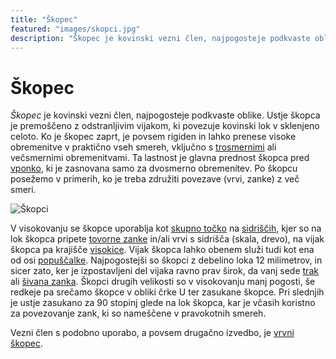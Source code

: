 ```yaml
---
title: "Škopec"
featured: "images/skopci.jpg"
description: "Škopec je kovinski vezni člen, najpogosteje podkvaste oblike. Ko je zaprt, prenese visoke obremenitve v praktično vseh smereh."
---
```


# Škopec

_Škopec_ je kovinski vezni člen, najpogosteje podkvaste oblike. Ustje škopca je premoščeno z odstranljivim vijakom, ki povezuje kovinski lok v sklenjeno celoto. Ko je škopec zaprt, je povsem rigiden in lahko prenese visoke obremenitve v praktično vseh smereh, vključno s [trosmernimi](trosmerna-obremenitev) ali večsmernimi obremenitvami. Ta lastnost je glavna prednost škopca pred [vponko](vponka), ki je zasnovana samo za dvosmerno obremenitev. Po škopcu posežemo v primerih, ko je treba združiti povezave (vrvi, zanke) z več smeri.

![Škopci](images/skopci.jpg)

V visokovanju se škopce uporablja kot [skupno točko](skupna-tocka) na [sidriščih](sidrisce), kjer so na lok škopca pripete [tovorne zanke](tovorna-zanka) in/ali vrvi s sidrišča (skala, drevo), na vijak škopca pa krajišče [visokice](visokica). Vijak škopca lahko obenem služi tudi kot ena od osi [popuščalke](popuscalka). Najpogostejši so škopci z debelino loka 12 milimetrov, in sicer zato, ker je izpostavljeni del vijaka ravno prav širok, da vanj sede [trak](trak) ali [šivana zanka](sivana-zanka). Škopci drugih velikosti so v visokovanju manj pogosti, še redkeje pa srečamo škopce v obliki črke U ter zasukane škopce. Pri slednjih je ustje zasukano za 90 stopinj glede na lok škopca, kar je včasih koristno za povezovanje zank, ki so nameščene v pravokotnih smereh.

Vezni člen s podobno uporabo, a povsem drugačno izvedbo, je [vrvni škopec](vrvni-skopec).
